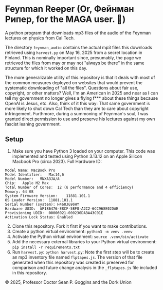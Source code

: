 # Feynman Reeper (Or, Фейнман Рипер, for the MAGA user. 🤣)
A python program that downloads mp3 files of the audio of the Feynman lectures on physics from Cal Tech.

The directory `feynman_audio` contains the actual mp3 files this downloads retrieved using `harvest.py` on May 16, 2025 from a secret location in Finland. This is nominally important since, presumably, the page we retrieved the files from may or may not "always be there" in the same structure for which it worked on this day. 

The more generalizable utility of this repository is that it deals with most of the common measures deployed on websites that would prevent the systematic downloading of "all the files". Questions about fair use, copyright, or other matters? Well, I'm an American in 2025 and near as I can tell my government no longer gives a flying f*** about these things because OpenAI is Jesus, etc. Also, think of it this way: That same government is more likely to shut down Cal Tech than they are to care about copyright infringement. Furthmore, during a summoning of Feynman's soul, I was granted direct permission to use and preserve his lectures against my own fascist leaning government. 

## Setup

1. Make sure you have Python 3 loaded on your computer. This code was implemented and tested using Python 3.13.12 on an Apple Silicon Macbook Pro (circa 2023). Full Hardware ID: 
```
Model Name:	MacBook Pro
Model Identifier:	Mac14,6
Model Number:	MNXA3JA/A
Chip:	Apple M2 Max
Total Number of Cores:	12 (8 performance and 4 efficiency)
Memory:	64 GB
System Firmware Version:	11881.101.1
OS Loader Version:	11881.101.1
Serial Number (system):	H460JG96WY
Hardware UUID:	AF186476-E8CF-5BF8-A2C2-6CC968E02DAE
Provisioning UDID:	00006021-000230DA3A43C01E
Activation Lock Status:	Enabled
```

2. Clone this repository. Fork it first if you want to make contributions. 
3. Create a python virtual environment: `python3 -m venv .venv`
4. Activate the Python virtual environment: `source .venv/bin/activate`
5. Add the necessary external libraries to your Python virtual environment: `pip install -r requirements.txt`
6. Run `harvest.py`: `python harvest.py`: Note the first step will be to create an mp3 inventory file named `flptapes.js`. The version of that file generated when this repository was created is preserved for comparison and future change analysis in the `_flptapes.js` file included in this repository. 


© 2025, Professor Doctor Sean P. Goggins and the Dork Union